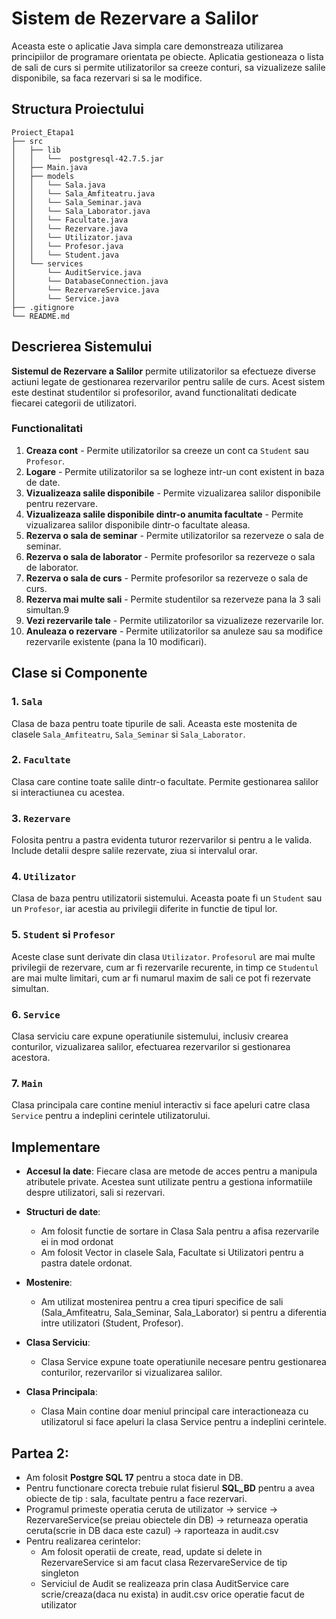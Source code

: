 # Sistem de Rezervare a Salilor 

Aceasta este o aplicatie Java simpla care demonstreaza utilizarea principiilor de programare orientata pe obiecte.
Aplicatia gestioneaza o lista de sali de curs si permite utilizatorilor sa creeze conturi, sa vizualizeze salile disponibile, sa faca rezervari si sa le modifice.

## Structura Proiectului


```
Proiect_Etapa1
├── src
│   ├── lib
│   │   └──  postgresql-42.7.5.jar
│   ├── Main.java
│   ├── models
│   │   └── Sala.java
│   │   └── Sala_Amfiteatru.java
│   │   └── Sala_Seminar.java
│   │   └── Sala_Laborator.java
│   │   └── Facultate.java
│   │   └── Rezervare.java
│   │   └── Utilizator.java
│   │   └── Profesor.java
│   │   └── Student.java
│   └── services
│       └── AuditService.java
│       └── DatabaseConnection.java
│       └── RezervareService.java
│       └── Service.java
├── .gitignore
└── README.md
```

## Descrierea Sistemului

**Sistemul de Rezervare a Salilor** permite utilizatorilor sa efectueze diverse actiuni legate de gestionarea rezervarilor pentru salile de curs. Acest sistem este destinat studentilor si profesorilor, avand functionalitati dedicate fiecarei categorii de utilizatori.

### Functionalitati

1. **Creaza cont** - Permite utilizatorilor sa creeze un cont ca `Student` sau `Profesor`.
2. **Logare** - Permite utilizatorilor sa se logheze intr-un cont existent in baza de date.
3. **Vizualizeaza salile disponibile** - Permite vizualizarea salilor disponibile pentru rezervare.
4. **Vizualizeaza salile disponibile dintr-o anumita facultate** - Permite vizualizarea salilor disponibile dintr-o facultate aleasa.
5. **Rezerva o sala de seminar** - Permite utilizatorilor sa rezerveze o sala de seminar.
6. **Rezerva o sala de laborator** - Permite profesorilor sa rezerveze o sala de laborator.
7. **Rezerva o sala de curs** - Permite profesorilor sa rezerveze o sala de curs.
8. **Rezerva mai multe sali** - Permite studentilor sa rezerveze pana la 3 sali simultan.9
9. **Vezi rezervarile tale** - Permite utilizatorilor sa vizualizeze rezervarile lor.
10. **Anuleaza o rezervare** - Permite utilizatorilor sa anuleze sau sa modifice rezervarile existente (pana la 10 modificari).

## Clase si Componente

### 1. `Sala`
Clasa de baza pentru toate tipurile de sali. Aceasta este mostenita de clasele `Sala_Amfiteatru`, `Sala_Seminar` si `Sala_Laborator`.

### 2. `Facultate`
Clasa care contine toate salile dintr-o facultate. Permite gestionarea salilor si interactiunea cu acestea.

### 3. `Rezervare`
Folosita pentru a pastra evidenta tuturor rezervarilor si pentru a le valida. Include detalii despre salile rezervate, ziua si intervalul orar.

### 4. `Utilizator`
Clasa de baza pentru utilizatorii sistemului. Aceasta poate fi un `Student` sau un `Profesor`, iar acestia au privilegii diferite in functie de tipul lor.

### 5. `Student` si `Profesor`
Aceste clase sunt derivate din clasa `Utilizator`. `Profesorul` are mai multe privilegii de rezervare, cum ar fi rezervarile recurente, in timp ce `Studentul` are mai multe limitari, cum ar fi numarul maxim de sali ce pot fi rezervate simultan.

### 6. `Service`
Clasa serviciu care expune operatiunile sistemului, inclusiv crearea conturilor, vizualizarea salilor, efectuarea rezervarilor si gestionarea acestora.

### 7. `Main`
Clasa principala care contine meniul interactiv si face apeluri catre clasa `Service` pentru a indeplini cerintele utilizatorului.



## Implementare

- **Accesul la date**: Fiecare clasa are metode de acces pentru a manipula atributele private. Acestea sunt utilizate pentru a gestiona informatiile despre utilizatori, sali si rezervari.
  
- **Structuri de date**:
  - Am folosit functie de sortare in Clasa Sala pentru a afisa rezervarile ei in mod ordonat
  - Am folosit Vector in clasele Sala, Facultate si Utilizatori pentru a pastra datele ordonat.

- **Mostenire**:
  - Am utilizat mostenirea pentru a crea tipuri specifice de sali (Sala_Amfiteatru, Sala_Seminar, Sala_Laborator) si pentru a diferentia intre utilizatori (Student, Profesor).
  
- **Clasa Serviciu**:
  - Clasa Service expune toate operatiunile necesare pentru gestionarea conturilor, rezervarilor si vizualizarea salilor.

- **Clasa Principala**:
  - Clasa Main contine doar meniul principal care interactioneaza cu utilizatorul si face apeluri la clasa Service pentru a indeplini cerintele.

## Partea 2:
- Am folosit **Postgre SQL 17** pentru a stoca date in DB.
- Pentru functionare corecta trebuie rulat fisierul **SQL_BD** pentru a avea obiecte de tip : sala, facultate pentru a face rezervari. 
- Programul primeste operatia ceruta de utilizator -> service -> RezervareService(se preiau obiectele din DB) -> returneaza operatia ceruta(scrie in DB daca este cazul) -> raporteaza in audit.csv 
- Pentru realizarea cerintelor:
  - Am folosit operatii de create, read, update si delete in RezervareService si am facut clasa RezervareService de tip singleton
  - Serviciul de Audit se realizeaza prin clasa AuditService care scrie/creaza(daca nu exista) in audit.csv orice operatie facut de utilizator